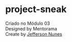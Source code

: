 <h1> project-sneak</h1>

Criado no Módulo 03<br>
Designed by Mentorama<br />
Create by <a href="https://linkedin.com/in/jeffferson-nunes/">Jefferson Nunes </a>
